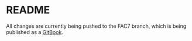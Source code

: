 # README

All changes are currently being pushed to the FAC7 branch, which is being published as a [GitBook](http://fac7.foundersandcoders.org/).
